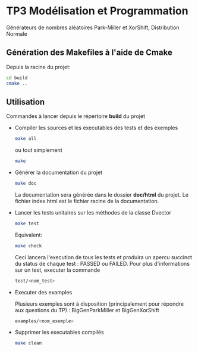 # TP3 Modélisation et Programmation

Générateurs de nombres aléatoires Park-Miller et XorShift, Distribution Normale


## Génération des Makefiles à l'aide de Cmake

Depuis la racine du projet:

```bash
cd build
cmake ..
```

## Utilisation

Commandes à lancer depuis le répertoire **build** du projet

- Compiler les sources et les executables des tests et des exemples

  ```bash
  make all
  ```

  ou tout simplement

  ```bash
  make
  ```

- Générer la documentation du projet

  ```bash
  make doc
  ```

  La documentation sera générée dans le dossier **doc/html** du projet. Le fichier index.html est le fichier racine de la documentation.

- Lancer les tests unitaires sur les méthodes de la classe Dvector

  ```bash
  make test
  ```

  Equivalent:  

  ```bash
  make check
  ```

  Ceci lancera l'execution de tous les tests et produira un apercu succinct du status de chaque test : PASSED ou FAILED.
  Pour plus d'informations sur un test, executer la commande

  ```bash
  test/<nom_test>
  ```

- Executer des examples

  Plusieurs exemples sont à disposition (principalement pour répondre aux questions du TP) : BigGenParkMiller et BigGenXorShift

  ```bash
  examples/<nom_exemple>
  ```

- Supprimer les executables compilés

  ```bash
  make clean
  ```
